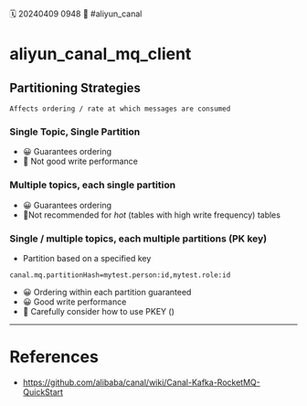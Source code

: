 🗓️ 20240409 0948
📎 #aliyun_canal 

# aliyun_canal_mq_client
## Partitioning Strategies
```ad-important
Affects ordering / rate at which messages are consumed
```
### Single Topic, Single Partition
- 😀 Guarantees ordering
- 🙁 Not good write performance

### Multiple topics, each single partition
- 😀 Guarantees ordering
- 🙁Not recommended for _hot_ (tables with high write frequency) tables

### Single / multiple topics, each multiple partitions (PK key)
- Partition based on a specified key
```
canal.mq.partitionHash=mytest.person:id,mytest.role:id
```

- 😀 Ordering within each partition guaranteed
- 😀 Good write performance
- 🙁 Carefully consider how to use PKEY ()

--- 
# References
- https://github.com/alibaba/canal/wiki/Canal-Kafka-RocketMQ-QuickStart